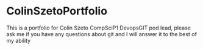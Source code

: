 # ColinSzetoPortfolio
This is a portfolio for Colin Szeto CompSciP1
DevopsGIT pod lead, please ask me if you have any questions about git and I will answer it to the best of my ability
